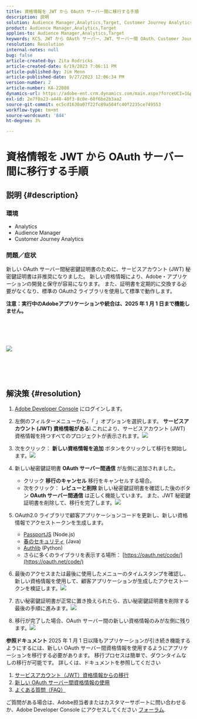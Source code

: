 ```yaml
---
title: 資格情報を JWT から OAuth サーバー間に移行する手順
description: 説明
solution: Audience Manager,Analytics,Target, Customer Journey Analytics
product: Audience Manager,Analytics,Target
applies-to: Audience Manager,Analytics,Target
keywords: KCS、JWT から OAuth サーバー、JWT、サーバー間 OAuth、Customer Journey Analytics、資格情報の移行
resolution: Resolution
internal-notes: null
bug: false
article-created-by: Zita Rodricks
article-created-date: 6/19/2023 7:06:11 PM
article-published-by: Jim Menn
article-published-date: 9/27/2023 12:06:34 PM
version-number: 2
article-number: KA-22080
dynamics-url: https://adobe-ent.crm.dynamics.com/main.aspx?forceUCI=1&pagetype=entityrecord&etn=knowledgearticle&id=f3a63955-d40e-ee11-8f6d-6045bd006b3d
exl-id: 2e7f0a23-a448-40f3-8c0e-60f6be2b3aa2
source-git-commit: ec5cd1630a07f22fc89a504fc40f2235ce749553
workflow-type: tm+mt
source-wordcount: '844'
ht-degree: 3%

---
```


# 資格情報を JWT から OAuth サーバー間に移行する手順

## 説明 {#description}


### 環境

- Analytics
- Audience Manager
- Customer Journey Analytics


### 問題／症状

新しい OAuth サーバー間秘密鍵証明書のために、サービスアカウント (JWT) 秘密鍵証明書は非推奨になりました。 新しい資格情報により、Adobe・アプリケーションの開発と保守が容易になります。 また、証明書を定期的に交換する必要がなくなり、標準の OAuth2 ライブラリを使用して標準で動作します。 

<b>注意：実行中のAdobeアプリケーションや統合は、2025 年 1 月 1 日まで機能しません。</b>
<br><br> <br><br> <br><br><b>![](assets/___f5a63955-d40e-ee11-8f6d-6045bd006b3d___.png)</b><br><br> <br><br> <br>

## 解決策 {#resolution}


1. [Adobe Developer Console](https://developer.adobe.com/console) にログインします。
2. 左側のフィルターメニューから、「 」オプションを選択します。 <b>サービスアカウント (JWT) 資格情報がある</b>l.これにより、サービスアカウント (JWT) 資格情報を持つすべてのプロジェクトが表示されます。![](assets/bff4d24d-8b21-ee11-9cbe-6045bd006a22.png)
3. 次をクリック： <b>新しい資格情報を追加</b> ボタンをクリックして移行を開始します。![](assets/500ae166-8b21-ee11-9cbe-6045bd006a22.png)
4. 新しい秘密鍵証明書 <b>OAuth サーバー間通信</b> が左側に追加されました。
   - クリック <b>移行のキャンセル</b> 移行をキャンセルする場合。
   - 次をクリック： <b>レビューと削除 </b>新しい秘密鍵証明書を確認した後のボタン <b>OAuth サーバー間通信</b> は正しく機能しています。 また、JWT 秘密鍵証明書を削除して、移行を完了します。![](assets/bd94377a-8b21-ee11-9cbe-6045bd006a22.png)
5. OAuth2.0 ライブラリで顧客アプリケーションコードを更新し、新しい資格情報でアクセストークンを生成します。

   - [PassportJS](https://github.com/jaredhanson/passport) (Node.js)
   - [春のセキュリティ](https://spring.io/projects/spring-security) (Java)
   - [Authlib](https://github.com/lepture/authlib) (Python)
   - さらに多くのライブラリを表示する場所： [https://oauth.net/code/](https://oauth.net/code/)
6. 最後のアクセスまたは最後に使用したメニューのタイムスタンプを確認し、新しい資格情報を使用して、顧客アプリケーションが生成したアクセストークンを検証します。![](assets/2379358d-8b21-ee11-9cbe-6045bd006a22.png)
7. 古い秘密鍵証明書が正常に置き換えられたら、古い秘密鍵証明書を削除する最後の手順に進みます。![](assets/86be29a0-8b21-ee11-9cbe-6045bd006a22.png)
8. 移行が完了した場合、OAuth サーバー間の新しい資格情報のみが左側に残ります。![](assets/4bfaa6af-8b21-ee11-9cbe-6045bd006a22.png)


<b>参照ドキュメント</b>
2025 年 1 月 1 日以降もアプリケーションが引き続き機能するようにするには、新しい OAuth サーバー間資格情報を使用するようにアプリケーションを移行する必要があります。
移行プロセスは簡単で、ダウンタイムなしの移行が可能です。 詳しくは、ドキュメントを参照してください



1. [サービスアカウント（JWT）資格情報からの移行](https://nam04.safelinks.protection.outlook.com/?url=https%3A%2F%2Fpostoffice.adobe.com%2Fpo-server%2Flink%2Fredirect%3Ftarget%3DeyJhbGciOiJIUzUxMiJ9.eyJ0ZW1wbGF0ZSI6ImJsZXRoZXJfbm90aWNlX29hdXRoX3NlcnZlcl90b19zZXJ2ZXIiLCJlbWFpbEFkZHJlc3MiOiJndXd1K3NvbmVAYWRvYmV0ZXN0LmNvbSIsInJlcXVlc3RJZCI6IjM0ZjIyNTMwLThjMzEtNDlkNC1iZjEyLThlZGIyY2E0ODdhOCIsImxpbmsiOiJodHRwczovL3d3dy5hZG9iZS5jb20vZ28vZGV2c19zMnNfbWlncmF0aW9uX2d1aWRlIiwibGFiZWwiOiI5IiwibG9jYWxlIjoiZW5fVVMifQ.Pr8LjAW5wq_tEqCQLs4Y2fwJSTW_Z2FH0CIVInolEKvySfPDiF7vl8Hg4S9ne_V6a74oLfCVzc99EE9K4XUoBQ&amp;amp;data=05%7C01%7Cguwu%40adobe.com%7C3b1b2261ea264d45d9df08db4ce8a7de%7Cfa7b1b5a7b34438794aed2c178decee1%7C0%7C0%7C638188334359675040%7CUnknown%7CTWFpbGZsb3d8eyJWIjoiMC4wLjAwMDAiLCJQIjoiV2luMzIiLCJBTiI6Ik1haWwiLCJXVCI6Mn0%3D%7C3000%7C%7C%7C&amp;amp;sdata=dd8x%2FoDHh0QUi3xboxa78uA54JXEaVq5qYkP8zkvymk%3D&amp;amp;reserved=0)
2. [新しい OAuth サーバー間資格情報の使用](https://nam04.safelinks.protection.outlook.com/?url=https%3A%2F%2Fpostoffice.adobe.com%2Fpo-server%2Flink%2Fredirect%3Ftarget%3DeyJhbGciOiJIUzUxMiJ9.eyJ0ZW1wbGF0ZSI6ImJsZXRoZXJfbm90aWNlX29hdXRoX3NlcnZlcl90b19zZXJ2ZXIiLCJlbWFpbEFkZHJlc3MiOiJndXd1K3NvbmVAYWRvYmV0ZXN0LmNvbSIsInJlcXVlc3RJZCI6IjM0ZjIyNTMwLThjMzEtNDlkNC1iZjEyLThlZGIyY2E0ODdhOCIsImxpbmsiOiJodHRwczovL3d3dy5hZG9iZS5jb20vZ28vZGV2c19zMnNfY3JlZGVudGlhbF9vdmVydmlldyIsImxhYmVsIjoiMTAiLCJsb2NhbGUiOiJlbl9VUyJ9.c-c4—RAgDvS0l-WI5yIuYBIbzL7OeWXepCCfSzR1AkdVnrTZmWmm7jYmu11JqHZ_UBPANQYEzEZrtydXY0YQ&amp;amp;data=05%7C01%7Cguwu%40adobe.com%7C3b1b2261ea264d45d908db4ce8a7de%7Cfa7b1b5a7b34438794aed2c178decee1%7C0%7C0%7C638188334359675040%7CUnknown%7CTWFpbGZsb3d8eyJWIjoiMC4wLjAwMDAiLCJOIvVluMzIiLCJBTiI6Ik1haWwiLCJXVCI6Mn0%3D%7C3000%7C%7C%7C&amp;amp;sdata=YwiTIXMxPv9MhhSv3VR0g%2Bqi4NP8OERnJxE9C65I0%3D&amp;amp;reserved=0)
3. [よくある質問（FAQ）](https://nam04.safelinks.protection.outlook.com/?url=https%3A%2F%2Fpostoffice.adobe.com%2Fpo-server%2Flink%2Fredirect%3Ftarget%3DeyJhbGciOiJIUzUxMiJ9.eyJ0ZW1wbGF0ZSI6ImJsZXRoZXJfbm90aWNlX29hdXRoX3NlcnZlcl90b19zZXJ2ZXIiLCJlbWFpbEFkZHJlc3MiOiJndXd1K3NvbmVAYWRvYmV0ZXN0LmNvbSIsInJlcXVlc3RJZCI6IjM0ZjIyNTMwLThjMzEtNDlkNC1iZjEyLThlZGIyY2E0ODdhOCIsImxpbmsiOiJodHRwczovL3d3dy5hZG9iZS5jb20vZ28vZGV2c19zMnNfbWlncmF0aW9uX2d1aWRlX2ZhcSIsImxhYmVsIjoiMTEiLCJsb2NhbGUiOiJlbl9VUyJ9.8IlQUL_WbLKsMUDG4VHvqnwqI0l6TzEXSN0I_R_dXCswvDQpusEgm5LstaLYWzPy0crhk_ShRbmjZvMVS5t1Mg&amp;amp;data=05%7C01%7Cguwu%40adobe.com%7C3b1b2261ea264d45d9df08db4ce8a7de%7Cfa7b1b5a7b34438794aed2c178decee1%7C0%7C0%7C638188334359675040%7CUnknown%7CTWFpbGZsb3d8eyJWIjoiMC4wLjAwMDAiLCJQIjoiV2luMzIiLCJBTiI6Ik1haWwiLCJXVCI6Mn0%3D%7C3000%7C%7C%7C&amp;amp;sdata=n4WBY0gemPujdOZRaTMICsePuQJsuh9STbkgEsvyai8%3D&amp;amp;reserved=0)


ご質問がある場合は、Adobe担当者またはカスタマーサポートに問い合わせるか、Adobe Developer Console にアクセスしてください [フォーラム](https://nam04.safelinks.protection.outlook.com/?url=https%3A%2F%2Fpostoffice.adobe.com%2Fpo-server%2Flink%2Fredirect%3Ftarget%3DeyJhbGciOiJIUzUxMiJ9.eyJ0ZW1wbGF0ZSI6ImJsZXRoZXJfbm90aWNlX29hdXRoX3NlcnZlcl90b19zZXJ2ZXIiLCJlbWFpbEFkZHJlc3MiOiJndXd1K3NvbmVAYWRvYmV0ZXN0LmNvbSIsInJlcXVlc3RJZCI6IjM0ZjIyNTMwLThjMzEtNDlkNC1iZjEyLThlZGIyY2E0ODdhOCIsImxpbmsiOiJodHRwczovL2V4cGVyaWVuY2VsZWFndWVjb21tdW5pdGllcy5hZG9iZS5jb20vdDUvYWRvYmUtZGV2ZWxvcGVyLWNvbnNvbGUvY3QtcC9hZG9iZS1pby1jb25zb2xlIiwibGFiZWwiOiIxMiIsImxvY2FsZSI6ImVuX1VTIn0.P8FY77-eRzVSjnf09no_Hn5owFmpREoMVLK5OSTU6WWBApUGuQH0fokMAu1R0L-uTQlCovlnIGYD7NRoqMFD8g&amp;amp;data=05%7C01%7Cguwu%40adobe.com%7C3b1b2261ea264d45d9df08db4ce8a7de%7Cfa7b1b5a7b34438794aed2c178decee1%7C0%7C0%7C638188334359675040%7CUnknown%7CTWFpbGZsb3d8eyJWIjoiMC4wLjAwMDAiLCJQIjoiV2luMzIiLCJBTiI6Ik1haWwiLCJXVCI6Mn0%3D%7C3000%7C%7C%7C&amp;amp;sdata=%2FhbICP9PCZsfsNDrBYaGlEb%2FREbBJMjNZeWPzoOPJsk%3D&amp;amp;reserved=0).
